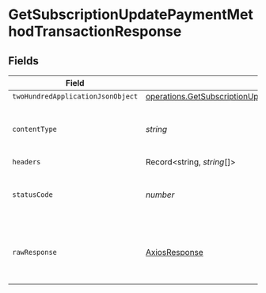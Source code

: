 # GetSubscriptionUpdatePaymentMethodTransactionResponse


## Fields

| Field                                                                                                                                                                           | Type                                                                                                                                                                            | Required                                                                                                                                                                        | Description                                                                                                                                                                     |
| ------------------------------------------------------------------------------------------------------------------------------------------------------------------------------- | ------------------------------------------------------------------------------------------------------------------------------------------------------------------------------- | ------------------------------------------------------------------------------------------------------------------------------------------------------------------------------- | ------------------------------------------------------------------------------------------------------------------------------------------------------------------------------- |
| `twoHundredApplicationJsonObject`                                                                                                                                               | [operations.GetSubscriptionUpdatePaymentMethodTransactionResponseBodyOutput](../../../sdk/models/operations/getsubscriptionupdatepaymentmethodtransactionresponsebodyoutput.md) | :heavy_minus_sign:                                                                                                                                                              | OK                                                                                                                                                                              |
| `contentType`                                                                                                                                                                   | *string*                                                                                                                                                                        | :heavy_check_mark:                                                                                                                                                              | HTTP response content type for this operation                                                                                                                                   |
| `headers`                                                                                                                                                                       | Record<string, *string*[]>                                                                                                                                                      | :heavy_minus_sign:                                                                                                                                                              | N/A                                                                                                                                                                             |
| `statusCode`                                                                                                                                                                    | *number*                                                                                                                                                                        | :heavy_check_mark:                                                                                                                                                              | HTTP response status code for this operation                                                                                                                                    |
| `rawResponse`                                                                                                                                                                   | [AxiosResponse](https://axios-http.com/docs/res_schema)                                                                                                                         | :heavy_minus_sign:                                                                                                                                                              | Raw HTTP response; suitable for custom response parsing                                                                                                                         |